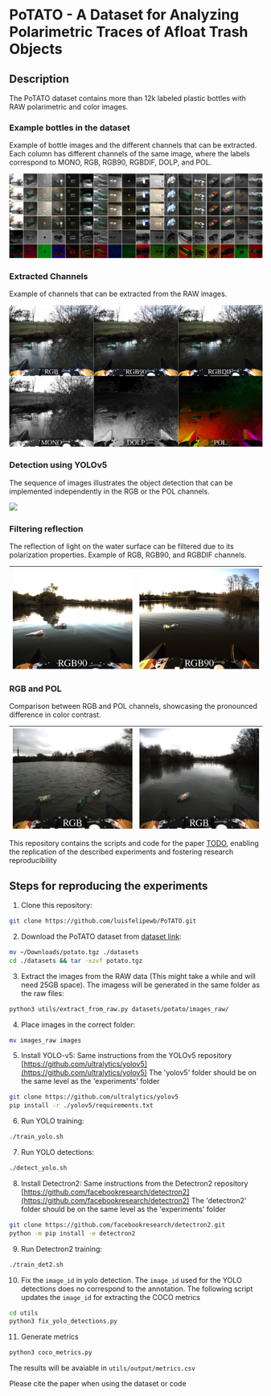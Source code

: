 # PoTATO - A Dataset for Analyzing Polarimetric Traces of Afloat Trash Objects

## Description 

The PoTATO dataset contains more than 12k labeled plastic bottles with RAW polarimetric and color images.

### Example bottles in the dataset

Example of bottle images and the different channels that can be extracted. Each column has different channels of the same image, where the labels correspond to MONO, RGB, RGB90, RGBDIF, DOLP, and POL.

![](img/samples.jpg)

### Extracted Channels

Example of channels that can be extracted from the RAW images.

![](img/exp05_frame042538_tile.jpg)

### Detection using YOLOv5

The sequence of images illustrates the object detection that can be implemented independently in the RGB or the POL channels.

![](img/detection_sequence.gif)

### Filtering reflection

The reflection of light on the water surface can be filtered due to its polarization properties. Example of RGB, RGB90, and RGBDIF channels.

|![](./img/exp02_frame00609.gif) | ![](./img/exp04_frame01602.gif) |
|:------------------------------:|:-------------------------------:|

### RGB and POL

Comparison between RGB and POL channels, showcasing the pronounced difference in color contrast.

|![](./img/exp06_frame025619.gif) | ![](./img/exp07_frame022868.gif) |
|:-------------------------------:|:----------------------------:|

This repository contains the scripts and code for the paper [TODO](https://www.example.com), enabling the replication of the described experiments and fostering research reproducibility

## Steps for reproducing the experiments

1. Clone this repository:
```bash
git clone https://github.com/luisfelipewb/PoTATO.git
```


2. Download the PoTATO dataset from [dataset link](https://gtvault-my.sharepoint.com/:f:/g/personal/lbatista3_gatech_edu/EsRU8LnjkXZLl7bPbMqJfaIB9YAZCJw5lEy6VplUfn8WnQ?e=1njdbX):
```bash
mv ~/Downloads/potato.tgz ./datasets
cd ./datasets && tar -xzvf potato.tgz
```

3. Extract the images from the RAW data (This might take a while and will need 25GB space). The imagess will be generated in the same folder as the raw files:
```bash
python3 utils/extract_from_raw.py datasets/potato/images_raw/
```

4. Place images in the correct folder:
```bash
mv images_raw images
```

5. Install YOLO-v5:
Same instructions from the YOLOv5 repository [https://github.com/ultralytics/yolov5](https://github.com/ultralytics/yolov5)
The 'yolov5' folder should be on the same level as the 'experiments' folder
```bash
git clone https://github.com/ultralytics/yolov5
pip install -r ./yolov5/requirements.txt
```

6. Run YOLO training:
```bash
./train_yolo.sh
```

7. Run YOLO detections:
```bash
./detect_yolo.sh
```

8. Install Detectron2: 
Same instructions from the Detectron2 repository [https://github.com/facebookresearch/detectron2](https://github.com/facebookresearch/detectron2)
The 'detectron2' folder should be on the same level as the 'experiments' folder
```bash
git clone https://github.com/facebookresearch/detectron2.git
python -m pip install -e detectron2
```

9. Run Detectron2 training:
```bash
./train_det2.sh
```

10. Fix the `image_id` in yolo detection. The `image_id` used for the YOLO detections does no correspond to the annotation. The following script updates the `image_id` for extracting the COCO metrics
```bash
cd utils
python3 fix_yolo_detections.py
```

11. Generate metrics
```bash
python3 coco_metrics.py
```
The results will be avaiable in `utils/output/metrics.csv`

Please cite the paper when using the dataset or code



